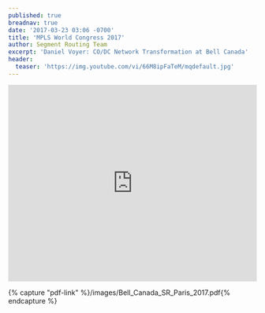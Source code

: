 ```yaml
---
published: true
breadnav: true
date: '2017-03-23 03:06 -0700'
title: 'MPLS World Congress 2017'
author: Segment Routing Team
excerpt: 'Daniel Voyer: CO/DC Network Transformation at Bell Canada'
header:
  teaser: 'https://img.youtube.com/vi/66M8ipFaTeM/mqdefault.jpg'
---    
```

       
<iframe width="100%" height="400px" src="https://www.youtube.com/embed/66M8ipFaTeM" frameborder="0" allowfullscreen></iframe>


{% capture "pdf-link" %}/images/Bell_Canada_SR_Paris_2017.pdf{% endcapture %}


<script src="{{ '/assets/js/pdfobject.min.js' | relative_url }}"></script>

<div class="fitvidsignore" id="pdf"></div>

<script>PDFObject.embed(" {{ pdf-link }} ", "#pdf", {height: "21.5em", width: "31.3em"});</script>
